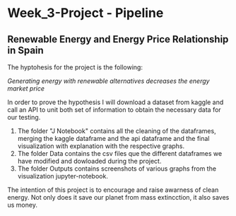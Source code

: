 # **Week_3-Project - Pipeline**
## Renewable Energy and Energy Price Relationship in Spain 

The hyptohesis for the project is the following:

*Generating energy with renewable alternatives decreases the energy market price* 

In order to prove the hypothesis I will download a dataset from kaggle and call an API to unit both set of information to obtain the necessary data for our testing. 

1. The folder "J Notebook" contains all the cleaning of the dataframes, merging the kaggle dataframe and the api dataframe and the final visualization with explanation with the respective graphs.  
2. The folder Data contains the csv files que the different dataframes we have modified and dowloaded during the project. 
3. The folder Outputs contains screenshots of various graphs from the visualization jupyter-notebook. 

The intention of this project is to encourage and raise awarness of clean energy. Not only does it save our planet from mass extincction, it also saves us money. 
